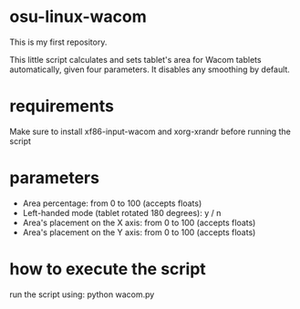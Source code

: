# osu-linux-wacom
This is my first repository. 

This little script calculates and sets tablet's area for Wacom tablets automatically, given four parameters.
It disables any smoothing by default.

# requirements
Make sure to install xf86-input-wacom and xorg-xrandr before running the script

# parameters
- Area percentage: from 0 to 100 (accepts floats)
- Left-handed mode (tablet rotated 180 degrees): y / n
- Area's placement on the X axis: from 0 to 100 (accepts floats)
- Area's placement on the Y axis: from 0 to 100 (accepts floats)

# how to execute the script
run the script using: 
python wacom.py
